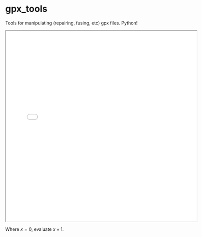 # gpx_tools
Tools for manipulating (repairing, fusing, etc) gpx files. Python!

<iframe src="test/calero_fixed.html" style="width:600px; height:600px;"></iframe>

Where $x = 0$, evaluate $x + 1$.
